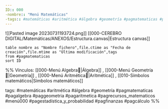 ```yaml
---
ID:: 000
-nombre:: "Menú Matemáticas"
-tags:: #matemáticas #aritmética #álgebra #geometría #pagmatematicas #pagalgebra #paggeometria #pagaritmetica #pagrecursos_matematicos #menú000 #pagestadística_y_probabilidad #pagfinanzas
---
```

![[Pasted image 20230731193724.png]]
[[000-CEREBRO DIGITAL/Matemáticas/ANEXOS/Estructura.canvas|Estructura canvas]]

```dataview
table nombre as "Nombre fichero",file.ctime as "Fecha de creación",file.mtime as "Última modificación",tags
from #pagmatematicas 
sort ID 

```
%%
Vínculos:
[[000-Menú Algebra📃|Álgebra]] , [[000-Menú Geometría📃|Geometría]] , [[000-Menú Aritmética📃|Aritmética]] , [[010-Símbolos matemáticos|Símbolos matemáticos]]

tags:
#matemáticas #aritmética #álgebra #geometría #pagmatematicas #pagalgebra #paggeometria #pagaritmetica #pagrecursos_matematicos  #menú000 #pagestadística_y_probabilidad #pagfinanzas #pagcálculo 
%%




